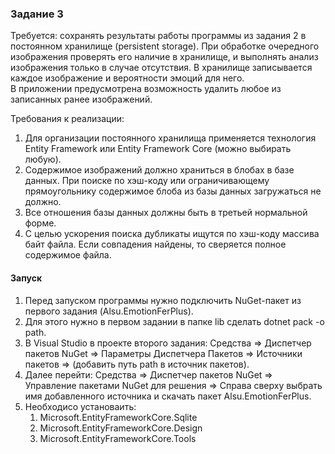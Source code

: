 ### Задание 3  
Требуется: сохранять результаты работы программы из задания 2 в постоянном хранилище (persistent storage). При обработке очередного изображения проверять его наличие в хранилище, и выполнять анализ изображения только в случае отсутствия. 
В хранилище записывается каждое изображение и вероятности эмоций для него.  
В приложении предусмотрена возможность удалить любое из записанных ранее изображений. 

Требования к реализации: 
1. Для организации постоянного хранилища применяется технология Entity Framework или Entity Framework Core (можно выбирать любую). 
2. Содержимое изображений должно храниться в блобах в базе данных. При поиске по хэш-коду или ограничивающему прямоугольнику содержимое блоба из базы данных загружаться не должно. 
3. Все отношения базы данных должны быть в третьей нормальной форме. 
4. С целью ускорения поиска дубликаты ищутся по хэш-коду массива байт файла.  Если совпадения найдены, то сверяется полное содержимое файла. 

#### Запуск
1. Перед запуском программы нужно подключить NuGet-пакет из первого задания (Alsu.EmotionFerPlus).  
2. Для этого нужно в первом задании в папке lib сделать dotnet pack -o path.   
3. В Visual Studio в проекте второго задания: Средства => Диспетчер пакетов NuGet => Параметры Диспетчера Пакетов => Источники пакетов => (добавить путь path в источник пакетов).
4. Далее перейти: Средства => Диспетчер пакетов NuGet => Управление пакетами NuGet для решения => Справа сверху выбрать имя добавленного источника и скачать пакет Alsu.EmotionFerPlus.
5. Необходисо установаить: 
    1. Microsoft.EntityFrameworkCore.Sqlite 
    2. Microsoft.EntityFrameworkCore.Design 
    3. Microsoft.EntityFrameworkCore.Tools 
